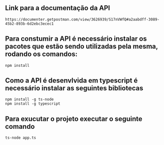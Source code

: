 ## Link para a documentação da API

```url
https://documenter.getpostman.com/view/3626939/S17nVWfQ#a2aabdff-3089-45b2-893b-6d2ebc3ecec1
```

## Para constumir a API é necessário instalar os pacotes que estão sendo utilizadas pela mesma, rodando os comandos:

```
npm install
```

## Como a API é desenvlvida em typescript é necessário instalar as seguintes bibliotecas

```
npm install -g ts-node
npm install -g typescript
```

## Para exucutar o projeto executar o seguinte comando

```
ts-node app.ts
```
